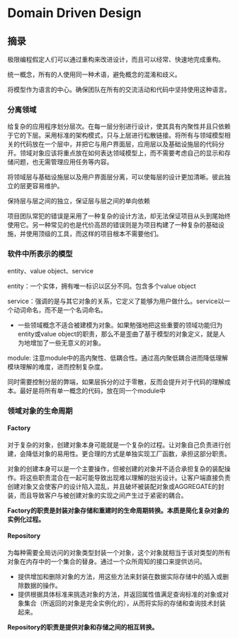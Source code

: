 # Domain Driven Design

## 摘录

极限编程假定人们可以通过重构来改进设计，而且可以经常、快速地完成重构。

统一概念，所有的人使用同一种术语，避免概念的混淆和歧义。

将模型作为语言的中心。确保团队在所有的交流活动和代码中坚持使用这种语言。


### 分离领域

给复杂的应用程序划分层次。在每一层分别进行设计，使其具有内聚性并且只依赖于它的下层。采用标准的架构模式，只与上层进行松散链接。将所有与领域模型相关的代码放在一个层中，并把它与用户界面层，应用层以及基础设施层的代码分开。领域对象应该将重点放在如何表达领域模型上，而不需要考虑自己的显示和存储问题，也无需管理应用任务等内容。

将领域层与基础设施层以及用户界面层分离，可以使每层的设计更加清晰。彼此独立的层更容易维护。

保持层与层之间的独立，保证层与层之间的单向依赖

项目团队常犯的错误是采用了一种复杂的设计方法，却无法保证项目从头到尾始终使用它。另一种常见的也是代价高昂的错误则是为项目构建了一种复杂的基础设施，并使用顶级的工具，而这样的项目根本不需要他们。

### 软件中所表示的模型

entity、value object、service

entity：一个实体，拥有唯一标识以区分不同。包含多个value object

service：强调的是与其它对象的关系，它定义了能够为用户做什么。service以一个动词命名，而不是一个名词命名。
  - 一些领域概念不适合被建模为对象。如果勉强地把这些重要的领域功能归为entity或value object的职责，那么不是歪曲了基于模型的对象定义，就是人为地增加了一些无意义的对象。


module: 注意module中的高内聚性、低耦合性。通过高内聚低耦合进而降低理解模块理解的难度，进而控制复杂度。

同时需要控制分层的弊端，如果层拆分的过于零散，反而会提升对于代码的理解成本。最好是将所有单一概念的代码，放在同一个module中

### 领域对象的生命周期

#### Factory

对于复杂的对象，创建对象本身可能就是一个复杂的过程。让对象自己负责进行创建，会降低对象的易用性。更合理的方式是单独实现工厂函数，承担这部分职责。

对象的创建本身可以是一个主要操作，但被创建的对象并不适合承担复杂的装配操作。将这些职责混合在一起可能导致出现难以理解的拙劣设计。让客户端直接负责创建对象又会使客户的设计陷入混乱，并且破坏被装配对象或AGGREGATE的封装，而且导致客户与被创建对象的实现之间产生过于紧密的耦合。

**Factory的职责是封装对象存储和重建时的生命周期转换。本质是简化复杂对象的实例化过程。**


#### Repository

为每种需要全局访问的对象类型封装一个对象，这个对象就相当于该对类型的所有对象在内存中的一个集合的替身。通过一个众所周知的接口来提供访问。
- 提供增加和删除对象的方法，用这些方法来封装在数据实际存储中的插入或删除数据的操作。
- 提供根据具体标准来挑选对象的方法，并返回属性值满足查询标准的对象或对象集合（所返回的对象是完全实例化的），从而将实际的存储和查询技术封装起来。

**Repository的职责是提供对象和存储之间的相互转换。**

